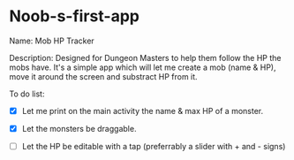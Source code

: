 # Noob-s-first-app
Name:         Mob HP Tracker

Description:  Designed for Dungeon Masters to help them follow the HP the mobs have. It's a simple app which will let me               create a mob (name & HP), move it around the screen and substract HP from it.

To do list:


 * [x] Let me print on the main activity the name & max HP of a monster.
 * [x] Let the monsters be draggable.
 * [ ] Let the HP be editable with a tap (preferrably a slider with + and - signs)

